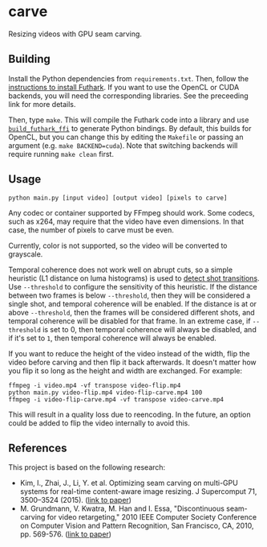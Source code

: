 # carve

Resizing videos with GPU seam carving.

## Building

Install the Python dependencies from `requirements.txt`. Then, follow the [instructions to install Futhark](https://futhark.readthedocs.io/en/stable/installation.html). If you want to use the OpenCL or CUDA backends, you will need the corresponding libraries. See the preceeding link for more details.

Then, type `make`. This will compile the Futhark code into a library and use [`build_futhark_ffi`](https://github.com/pepijndevos/futhark-pycffi) to generate Python bindings. By default, this builds for OpenCL, but you can change this by editing the `Makefile` or passing an argument (e.g. `make BACKEND=cuda`). Note that switching backends will require running `make clean` first.

## Usage

```
python main.py [input video] [output video] [pixels to carve]
```

Any codec or container supported by FFmpeg should work. Some codecs, such as x264, may require that the video have even dimensions. In that case, the number of pixels to carve must be even.

Currently, color is not supported, so the video will be converted to grayscale.

Temporal coherence does not work well on abrupt cuts, so a simple heuristic (L1 distance on luma histograms) is used to [detect shot transitions](https://en.wikipedia.org/wiki/Shot_transition_detection). Use `--threshold` to configure the sensitivity of this heuristic. If the distance between two frames is below `--threshold`, then they will be considered a single shot, and temporal coherence will be enabled. If the distance is at or above `--threshold`, then the frames will be considered different shots, and temporal coherence will be disabled for that frame. In an extreme case, if `--threshold` is set to 0, then temporal coherence will always be disabled, and if it's set to `1`, then temporal coherence will always be enabled.

If you want to reduce the height of the video instead of the width, flip the video before carving and then flip it back afterwards. It doesn't matter how you flip it so long as the height and width are exchanged. For example:
```
ffmpeg -i video.mp4 -vf transpose video-flip.mp4
python main.py video-flip.mp4 video-flip-carve.mp4 100
ffmpeg -i video-flip-carve.mp4 -vf transpose video-carve.mp4
```
This will result in a quality loss due to reencoding. In the future, an option could be added to flip the video internally to avoid this.

## References

This project is based on the following research:

* Kim, I., Zhai, J., Li, Y. et al. Optimizing seam carving on multi-GPU systems for real-time content-aware image resizing. J Supercomput 71, 3500–3524 (2015). ([link to paper](https://hpc.cs.tsinghua.edu.cn/research/cluster/papers_cwg/icpads14.pdf))
* M. Grundmann, V. Kwatra, M. Han and I. Essa, "Discontinuous seam-carving for video retargeting," 2010 IEEE Computer Society Conference on Computer Vision and Pattern Recognition, San Francisco, CA, 2010, pp. 569-576. ([link to paper](https://www.cc.gatech.edu/cpl/projects/videoretargeting/cvpr2010_videoretargeting.pdf))
